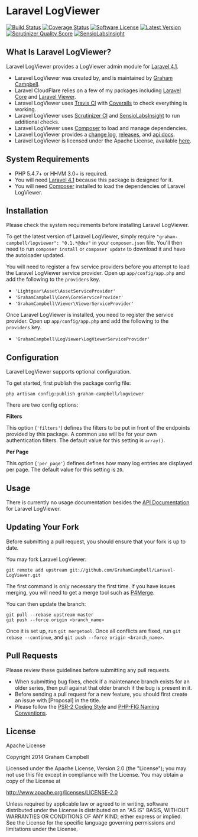 Laravel LogViewer
=================


[![Build Status](https://img.shields.io/travis/GrahamCampbell/Laravel-LogViewer/master.svg)](https://travis-ci.org/GrahamCampbell/Laravel-LogViewer)
[![Coverage Status](https://img.shields.io/coveralls/GrahamCampbell/Laravel-LogViewer/master.svg)](https://coveralls.io/r/GrahamCampbell/Laravel-LogViewer)
[![Software License](https://img.shields.io/badge/license-Apache%202.0-brightgreen.svg)](https://github.com/GrahamCampbell/Laravel-LogViewer/blob/master/LICENSE.md)
[![Latest Version](https://img.shields.io/github/release/GrahamCampbell/Laravel-LogViewer.svg)](https://github.com/GrahamCampbell/Laravel-LogViewer/releases)
[![Scrutinizer Quality Score](https://scrutinizer-ci.com/g/GrahamCampbell/Laravel-LogViewer/badges/quality-score.png?s=f5a91dbe1dd7a7e2fbdd12d3bd61ab02868b2792)](https://scrutinizer-ci.com/g/GrahamCampbell/Laravel-LogViewer)
[![SensioLabsInsight](https://insight.sensiolabs.com/projects/2649702d-f080-429b-b17c-dacba1c4c15a/mini.png)](https://insight.sensiolabs.com/projects/2649702d-f080-429b-b17c-dacba1c4c15a)


## What Is Laravel LogViewer?

Laravel LogViewer provides a LogViewer admin module for [Laravel 4.1](http://laravel.com).

* Laravel LogViewer was created by, and is maintained by [Graham Campbell](https://github.com/GrahamCampbell).
* Laravel CloudFlare relies on a few of my packages including [Laravel Core](https://github.com/GrahamCampbell/Laravel-Core) and [Laravel Viewer](https://github.com/GrahamCampbell/Laravel-Viewer).
* Laravel LogViewer uses [Travis CI](https://travis-ci.org/GrahamCampbell/Laravel-LogViewer) with [Coveralls](https://coveralls.io/r/GrahamCampbell/Laravel-LogViewer) to check everything is working.
* Laravel LogViewer uses [Scrutinizer CI](https://scrutinizer-ci.com/g/GrahamCampbell/Laravel-LogViewer) and [SensioLabsInsight](https://insight.sensiolabs.com/projects/2649702d-f080-429b-b17c-dacba1c4c15a) to run additional checks.
* Laravel LogViewer uses [Composer](https://getcomposer.org) to load and manage dependencies.
* Laravel LogViewer provides a [change log](https://github.com/GrahamCampbell/Laravel-LogViewer/blob/master/CHANGELOG.md), [releases](https://github.com/GrahamCampbell/Laravel-LogViewer/releases), and [api docs](http://grahamcampbell.github.io/Laravel-LogViewer).
* Laravel LogViewer is licensed under the Apache License, available [here](https://github.com/GrahamCampbell/Laravel-LogViewer/blob/master/LICENSE.md).


## System Requirements

* PHP 5.4.7+ or HHVM 3.0+ is required.
* You will need [Laravel 4.1](http://laravel.com) because this package is designed for it.
* You will need [Composer](https://getcomposer.org) installed to load the dependencies of Laravel LogViewer.


## Installation

Please check the system requirements before installing Laravel LogViewer.

To get the latest version of Laravel LogViewer, simply require `"graham-campbell/logviewer": "0.1.*@dev"` in your `composer.json` file. You'll then need to run `composer install` or `composer update` to download it and have the autoloader updated.

You will need to register a few service providers before you attempt to load the Laravel LogViewer service provider. Open up `app/config/app.php` and add the following to the `providers` key.

* `'Lightgear\Asset\AssetServiceProvider'`
* `'GrahamCampbell\Core\CoreServiceProvider'`
* `'GrahamCampbell\Viewer\ViewerServiceProvider'`

Once Laravel LogViewer is installed, you need to register the service provider. Open up `app/config/app.php` and add the following to the `providers` key.

* `'GrahamCampbell\LogViewer\LogViewerServiceProvider'`


## Configuration

Laravel LogViewer supports optional configuration.

To get started, first publish the package config file:

    php artisan config:publish graham-campbell/logviewer

There are two config options:

**Filters**

This option (`'filters'`) defines the filters to be put in front of the endpoints provided by this package. A common use will be for your own authentication filters. The default value for this setting is `array()`.

**Per Page**

This option (`'per_page'`) defines defines how many log entries are displayed per page. The default value for this setting is `20`.


## Usage

There is currently no usage documentation besides the [API Documentation](http://grahamcampbell.github.io/Laravel-LogViewer
) for Laravel LogViewer.


## Updating Your Fork

Before submitting a pull request, you should ensure that your fork is up to date.

You may fork Laravel LogViewer:

    git remote add upstream git://github.com/GrahamCampbell/Laravel-LogViewer.git

The first command is only necessary the first time. If you have issues merging, you will need to get a merge tool such as [P4Merge](http://perforce.com/product/components/perforce_visual_merge_and_diff_tools).

You can then update the branch:

    git pull --rebase upstream master
    git push --force origin <branch_name>

Once it is set up, run `git mergetool`. Once all conflicts are fixed, run `git rebase --continue`, and `git push --force origin <branch_name>`.


## Pull Requests

Please review these guidelines before submitting any pull requests.

* When submitting bug fixes, check if a maintenance branch exists for an older series, then pull against that older branch if the bug is present in it.
* Before sending a pull request for a new feature, you should first create an issue with [Proposal] in the title.
* Please follow the [PSR-2 Coding Style](https://github.com/php-fig/fig-standards/blob/master/accepted/PSR-2-coding-style-guide.md) and [PHP-FIG Naming Conventions](https://github.com/php-fig/fig-standards/blob/master/bylaws/002-psr-naming-conventions.md).


## License

Apache License

Copyright 2014 Graham Campbell

Licensed under the Apache License, Version 2.0 (the "License");
you may not use this file except in compliance with the License.
You may obtain a copy of the License at

 http://www.apache.org/licenses/LICENSE-2.0

Unless required by applicable law or agreed to in writing, software
distributed under the License is distributed on an "AS IS" BASIS,
WITHOUT WARRANTIES OR CONDITIONS OF ANY KIND, either express or implied.
See the License for the specific language governing permissions and
limitations under the License.
